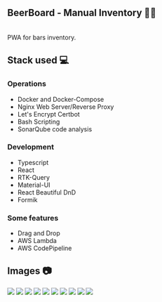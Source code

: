 ## BeerBoard - Manual Inventory 🍺🍻

<br>
PWA for bars inventory.

<br>

## Stack used 💻

### Operations

- Docker and Docker-Compose
- Nginx Web Server/Reverse Proxy
- Let's Encrypt Certbot
- Bash Scripting
- SonarQube code analysis

### Development

- Typescript
- React
- RTK-Query
- Material-UI
- React Beautiful DnD
- Formik

### Some features

- Drag and Drop
- AWS Lambda
- AWS CodePipeline

## Images 📷

![](./beerboard-manual-inventory.drawio.png)
![](./images/image1.png)
![](./images/image2.png)
![](./images/image3.png)
![](./images/image4.png)
![](./images/image5.png)
![](./images/image6.png)
![](./images/image7.png)
![](./images/image8.png)
![](./images/image9.png)
